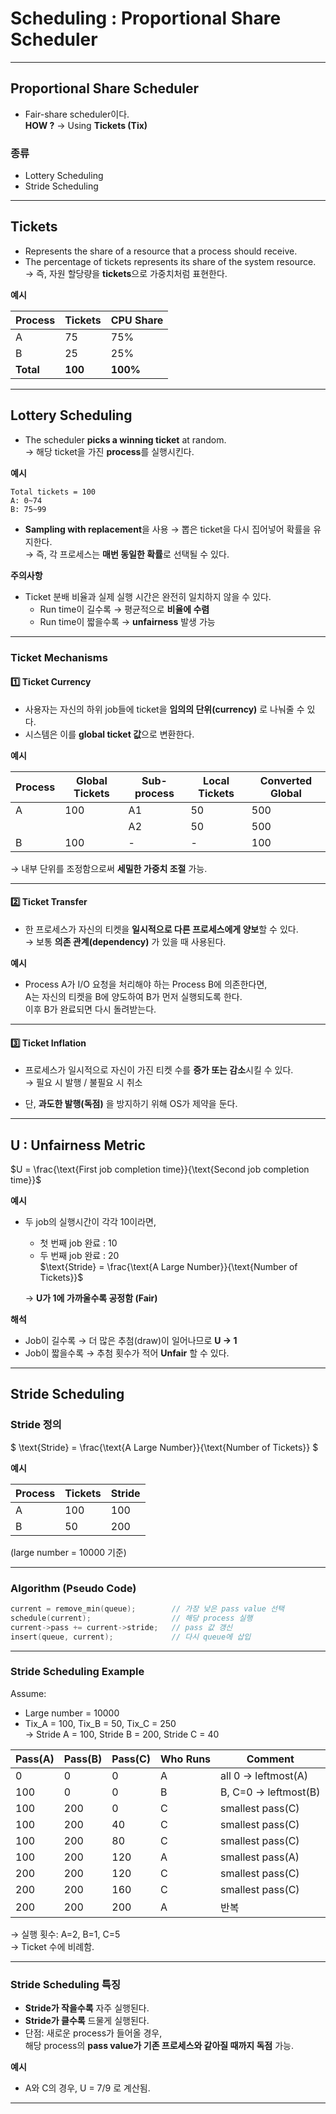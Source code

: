 # Scheduling : Proportional Share Scheduler

---

## **Proportional Share Scheduler**

- Fair-share scheduler이다.  
  **HOW ?** → Using **Tickets (Tix)**  

### 종류
- Lottery Scheduling  
- Stride Scheduling  

---

## **Tickets**

- Represents the share of a resource that a process should receive.  
- The percentage of tickets represents its share of the system resource.  
  → 즉, 자원 할당량을 **tickets**으로 가중치처럼 표현한다.

**예시**

| Process | Tickets | CPU Share |
|----------|----------|------------|
| A | 75 | 75% |
| B | 25 | 25% |
| **Total** | **100** | **100%** |

---

## **Lottery Scheduling**

- The scheduler **picks a winning ticket** at random.  
  → 해당 ticket을 가진 **process**를 실행시킨다.  

**예시**
```
Total tickets = 100  
A: 0~74  
B: 75~99  
```

- **Sampling with replacement**을 사용 → 뽑은 ticket을 다시 집어넣어 확률을 유지한다.  
  → 즉, 각 프로세스는 **매번 동일한 확률**로 선택될 수 있다.  

**주의사항**
- Ticket 분배 비율과 실제 실행 시간은 완전히 일치하지 않을 수 있다.  
  - Run time이 길수록 → 평균적으로 **비율에 수렴**  
  - Run time이 짧을수록 → **unfairness** 발생 가능  

---

### **Ticket Mechanisms**

#### 1️⃣ Ticket Currency
- 사용자는 자신의 하위 job들에 ticket을 **임의의 단위(currency)** 로 나눠줄 수 있다.  
- 시스템은 이를 **global ticket 값**으로 변환한다.  

**예시**

| Process | Global Tickets | Sub-process | Local Tickets | Converted Global |
|----------|----------------|--------------|----------------|------------------|
| A | 100 | A1 | 50 | 500 |
|  |  | A2 | 50 | 500 |
| B | 100 | - | - | 100 |

→ 내부 단위를 조정함으로써 **세밀한 가중치 조절** 가능.

---

#### 2️⃣ Ticket Transfer
- 한 프로세스가 자신의 티켓을 **일시적으로 다른 프로세스에게 양보**할 수 있다.  
  → 보통 **의존 관계(dependency)** 가 있을 때 사용된다.  

**예시**
- Process A가 I/O 요청을 처리해야 하는 Process B에 의존한다면,  
  A는 자신의 티켓을 B에 양도하여 B가 먼저 실행되도록 한다.  
  이후 B가 완료되면 다시 돌려받는다.

---

#### 3️⃣ Ticket Inflation
- 프로세스가 일시적으로 자신이 가진 티켓 수를 **증가 또는 감소**시킬 수 있다.  
  → 필요 시 발행 / 불필요 시 취소  

- 단, **과도한 발행(독점)** 을 방지하기 위해 OS가 제약을 둔다.  

---

## **U : Unfairness Metric**

$U = \frac{\text{First job completion time}}{\text{Second job completion time}}$

**예시**
- 두 job의 실행시간이 각각 10이라면,  
  - 첫 번째 job 완료 : 10  
  - 두 번째 job 완료 : 20  
  $\text{Stride} = \frac{\text{A Large Number}}{\text{Number of Tickets}}$

  → **U가 1에 가까울수록 공정함 (Fair)**
  
**해석**
- Job이 길수록 → 더 많은 추첨(draw)이 일어나므로 **U → 1**  
- Job이 짧을수록 → 추첨 횟수가 적어 **Unfair** 할 수 있다.

---

## **Stride Scheduling**

### **Stride 정의**
$
\text{Stride} = \frac{\text{A Large Number}}{\text{Number of Tickets}}
$

**예시**

| Process | Tickets | Stride |
|----------|----------|---------|
| A | 100 | 100 |
| B | 50 | 200 |

(large number = 10000 기준)

---

### **Algorithm (Pseudo Code)**

```cpp
current = remove_min(queue);        // 가장 낮은 pass value 선택
schedule(current);                  // 해당 process 실행
current->pass += current->stride;   // pass 값 갱신
insert(queue, current);             // 다시 queue에 삽입
```

---

### **Stride Scheduling Example**

Assume:
- Large number = 10000  
- Tix_A = 100, Tix_B = 50, Tix_C = 250  
→ Stride A = 100, Stride B = 200, Stride C = 40  

| Pass(A) | Pass(B) | Pass(C) | Who Runs | Comment |
|----------|----------|----------|-----------|----------|
| 0 | 0 | 0 | A | all 0 → leftmost(A) |
| 100 | 0 | 0 | B | B, C=0 → leftmost(B) |
| 100 | 200 | 0 | C | smallest pass(C) |
| 100 | 200 | 40 | C | smallest pass(C) |
| 100 | 200 | 80 | C | smallest pass(C) |
| 100 | 200 | 120 | A | smallest pass(A) |
| 200 | 200 | 120 | C | smallest pass(C) |
| 200 | 200 | 160 | C | smallest pass(C) |
| 200 | 200 | 200 | A | 반복 |

→ 실행 횟수: A=2, B=1, C=5  
→ Ticket 수에 비례함.

---

### **Stride Scheduling 특징**

- **Stride가 작을수록** 자주 실행된다.  
- **Stride가 클수록** 드물게 실행된다.  
- 단점: 새로운 process가 들어올 경우,  
  해당 process의 **pass value가 기존 프로세스와 같아질 때까지 독점** 가능.  

**예시**
- A와 C의 경우, U = 7/9 로 계산됨.  

---
